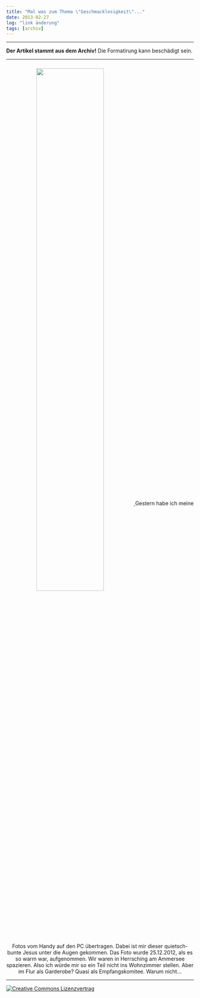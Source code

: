 ```yaml
---
title: "Mal was zum Thema \"Geschmacklosigkeit\"..."
date: 2013-02-27
log: "link änderung"
tags: [archiv]
---
```

<hr><b>Der Artikel stammt aus dem Archiv!</b> Die Formatirung kann beschädigt sein.<hr>
<p  align="center" >
<a href="http://www.the-independent-friend.de/files/ich_2012-12-25.jpg"  >
<!-- <img src="http://www.the-independent-friend.de/files/ich_2012-12-25.jpg"  width="60%" height="auto"  align="center"  vspace="10" hspace="20" /> -->
<img src="http://www.the-independent-friend.de/files/ich_2012-12-25.jpg"  width="60%" height="auto"  align="center"  vspace="10" hspace="20" />
</a>
Gestern habe ich meine Fotos vom Handy auf den PC übertragen. Dabei ist mir dieser quietsch-bunte Jesus unter die Augen gekommen. Das Foto wurde 25.12.2012, als es so warm war, aufgenommen. Wir waren in Herrsching am Ammersee spazieren.  Also ich würde mir so ein Teil nicht ins Wohnzimmer stellen.  Aber im Flur als Garderobe? Quasi als Empfangskomitee. Warum nicht...
</p>

<hr>
<a rel="license" href="http://creativecommons.org/licenses/by-sa/3.0/"><img alt="Creative Commons Lizenzvertrag" style="border-width:0" src="http://i.creativecommons.org/l/by-sa/3.0/88x31.png" /></a>
